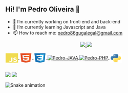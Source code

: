 ## Hi! I'm Pedro Oliveira 👋

- 🔭 I’m currently working on front-end and back-end
- 🌱 I’m currently learning Javascript and Java
- 📫 How to reach me: pedro86gugalegal@gmail.com

<div align="center">
  <a href="https://github.com/Pedrooliveira465">
  <img height="180em" src="https://github-readme-stats.vercel.app/api?username=Pedrooliveira465&show_icons=true&theme=monokai&include_all_commits=true&count_private=true"/>
  <img height="180em" src="https://github-readme-stats.vercel.app/api/top-langs/?username=Pedrooliveira465&layout=compact&langs_count=7&theme=monokai"/>
</div>

<div style="display: inline_block"><br>
  <img align="center" alt="Pedro-Js" height="30" width="40" src="https://raw.githubusercontent.com/devicons/devicon/master/icons/javascript/javascript-plain.svg">
  <img align="center" alt="Pedro-HTML" height="30" width="40" src="https://raw.githubusercontent.com/devicons/devicon/master/icons/html5/html5-original.svg">
  <img align="center" alt="Pedro-CSS" height="30" width="40" src="https://raw.githubusercontent.com/devicons/devicon/master/icons/css3/css3-original.svg">
  <img align="center" alt="Pedro-JAVA" height="30" width="40" src="https://cdn.jsdelivr.net/gh/devicons/devicon/icons/java/java-original.svg" />
  <img align="center" alt="Pedro-PHP" height="50" width="70" src="https://cdn.jsdelivr.net/gh/devicons/devicon/icons/php/php-original.svg" />
  <img align="center" alt="Pedro-Python" height="30" width="40" src="https://raw.githubusercontent.com/devicons/devicon/master/icons/python/python-original.svg">
</div>

##

 <div> 
  <a href = "mailto:pedroliveira465@gmail.com"><img src="https://img.shields.io/badge/-Gmail-%23333?style=for-the-badge&logo=gmail&logoColor=white" target="_blank"></a>
  <a href="https://www.linkedin.com/in/pedrooliveirajava/" target="_blank"><img src="https://img.shields.io/badge/-LinkedIn-%230077B5?style=for-the-badge&logo=linkedin&logoColor=white" target="_blank"></a> 
</div>
         
![Snake animation](https://github.com/Pedrooliveira465/Pedrooliveira465/blob/output/github-contribution-grid-snake.svg)
